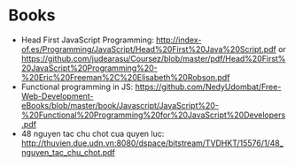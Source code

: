 # Books

- Head First JavaScript Programming: http://index-of.es/Programming/JavaScript/Head%20First%20Java%20Script.pdf or https://github.com/judearasu/Coursez/blob/master/pdf/Head%20First%20JavaScript%20Programming%20-%20Eric%20Freeman%2C%20Elisabeth%20Robson.pdf
- Functional programming in JS: https://github.com/NedyUdombat/Free-Web-Development-eBooks/blob/master/book/Javascript/JavaScript%20-%20Functional%20Programming%20for%20JavaScript%20Developers.pdf
- 48 nguyen tac chu chot cua quyen luc: http://thuvien.due.udn.vn:8080/dspace/bitstream/TVDHKT/15576/1/48_nguyen_tac_chu_chot.pdf
